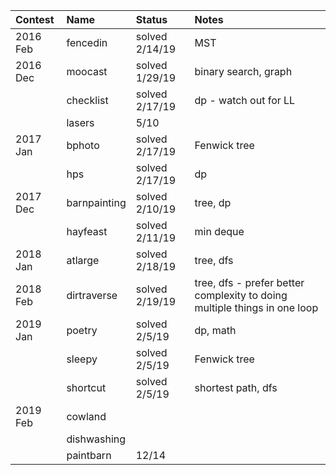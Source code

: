 | Contest  | Name         | Status         | Notes                                                                     |
| :------- | :----------- | :------------- | :------------------------------------------------------------------------ |
| 2016 Feb | fencedin     | solved 2/14/19 | MST                                                                       |
| 2016 Dec | moocast      | solved 1/29/19 | binary search, graph                                                      |
|          | checklist    | solved 2/17/19 | dp - watch out for LL                                                     |
|          | lasers       | 5/10           |                                                                           |
| 2017 Jan | bphoto       | solved 2/17/19 | Fenwick tree                                                              |
|          | hps          | solved 2/17/19 | dp                                                                        |
| 2017 Dec | barnpainting | solved 2/10/19 | tree, dp                                                                  |
|          | hayfeast     | solved 2/11/19 | min deque                                                                 |
| 2018 Jan | atlarge      | solved 2/18/19 | tree, dfs                                                                 |
| 2018 Feb | dirtraverse  | solved 2/19/19 | tree, dfs - prefer better complexity to doing multiple things in one loop |
| 2019 Jan | poetry       | solved 2/5/19  | dp, math                                                                  |
|          | sleepy       | solved 2/5/19  | Fenwick tree                                                              |
|          | shortcut     | solved 2/5/19  | shortest path, dfs                                                        |
| 2019 Feb | cowland      |                |                                                                           |
|          | dishwashing  |                |                                                                           |
|          | paintbarn    | 12/14          |                                                                           |
